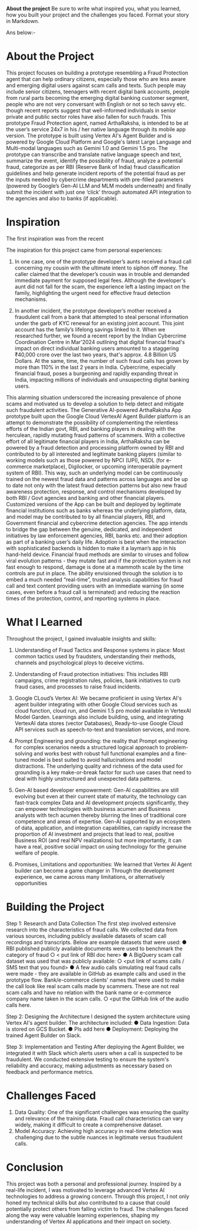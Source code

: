 
**About the project**
Be sure to write what inspired you, what you learned, how you built your project and the challenges you faced. Format your story in Markdown.

Ans below:-

# About the Project
This project focuses on building a prototype resembling a Fraud Protection agent that can help ordinary citizens, especially those who are less aware and emerging digital users against scam calls and texts. Such people may include senior citizens, teenagers with recent digital bank accounts, people from rural parts becoming the emerging digital banking customer segment, people who are not very conversant with English or not so tech savvy etc. though recent reports suggest that well-informed individuals in senior private and public sector roles have also fallen for such frauds. This prototype Fraud Protection agent, named ArthaRaksha, is intended to be at the user’s service 24x7 in his / her native language through its mobile app version. The prototype is built using Vertex AI's Agent Builder and is powered by Google Cloud Platform and Google's latest Large Language and Multi-modal languages such as Gemini 1.0 and Gemini 1.5 pro. The prototype can transcribe and translate native language speech and text, summarize the event, identify the possibility of fraud, analyze a potential fraud, categorize as per RBI (Reserve Bank of India) fraud classification guidelines and help generate incident reports of the potential fraud as per the inputs needed by cybercrime departments with pre-filled parameters (powered by Google’s Gen-AI LLM and MLM models underneath) and finally submit the incident with just one ‘click’ through automated API integration to the agencies and also to banks (if applicable). 

# Inspiration
The first inspiration was from the recent 

The inspiration for this project came from personal experiences: 
1.	In one case, one of the prototype developer’s aunts received a fraud call concerning my cousin with the ultimate intent to siphon off money. The caller claimed that the developer’s cousin was in trouble and demanded immediate payment for supposed legal fees. Although the developer's aunt did not fall for the scam, the experience left a lasting impact on the family, highlighting the urgent need for effective fraud detection mechanisms.
   
2.	In another incident, the prototype developer’s mother received a fraudulent call from a bank that attempted to steal personal information under the garb of KYC renewal for an existing joint account. This joint account has the family’s lifelong savings linked to it.
When we researched further, we found a recent report by the Indian Cybercrime Coordination Centre in Mar'2024 outlining that digital financial fraud's impact on direct individual banking users amounted to a staggering ₹40,000 crore over the last two years, that's approx. 4.8 Billion US Dollars. At the same, time, the number of such fraud calls has grown by more than 110% in the last 2 years in India. Cybercrime, especially financial fraud, poses a burgeoning and rapidly expanding threat in India, impacting millions of individuals and unsuspecting digital banking users.


This alarming situation underscored the increasing prevalence of phone scams and motivated us to develop a solution to help detect and mitigate such fraudulent activities. The Generative AI-powered ArthaRaksha App prototype built upon the Google Cloud VertexAI Agent Builder platform is an attempt to demonstrate the possibility of complementing the relentless efforts of the Indian govt, RBI, and banking players in dealing with the herculean, rapidly mutating fraud patterns of scammers. With a collective effort of all legitimate financial players in India, ArthaRaksha can be powered by a fraud detection and processing platform owned by RBI and contributed to by all interested and legitimate banking players (similar to working models such as those powered by NPCI (UPI), NSDL (for e-commerce marketplace), Digilocker, or upcoming interoperable payment system of RBI). This way, such an underlying model can be continuously trained on the newest fraud data and patterns across languages and be up to date not only with the latest fraud detection patterns but also new fraud awareness protection, response, and control mechanisms developed by both RBI / Govt agencies and banking and other financial players.
Customized versions of the App can be built and deployed by legitimate financial institutions such as banks whereas the underlying platform, data, and model may be contributed to by all financial players, RBI, and Government financial and cybercrime detection agencies. The app intends to bridge the gap between the genuine, dedicated, and independent initiatives by law enforcement agencies, RBI, banks etc. and their adoption as part of a banking user’s daily life. Adoption is best when the interaction with sophisticated backends is hidden to make it a layman’s app in his hand-held device.
Financial fraud methods are similar to viruses and follow viral evolution patterns - they mutate fast and if the protection system is not fast enough to respond, damage is done at a mammoth scale by the time controls are put in place. The ability envisioned through the solution is to embed a much needed “real-time”, trusted analysis capabilities for fraud call and text content providing users with an immediate warning (in some cases, even before a fraud call is terminated) and reducing the reaction times of the protection, control, and reporting systems in place.

# What I Learned
Throughout the project, I gained invaluable insights and skills:
1.	Understanding of Fraud Tactics and Response systems in place: Most common tactics used by fraudsters, understanding their methods, channels and psychological ploys to deceive victims.

2.	Understanding of Fraud protection initiatives: This includes RBI campaigns, crime registration rules, policies, bank initiatives to curb fraud cases, and processes to raise fraud incidents.

3.	Google CLoud’s Vertex AI: We became proficient in using Vertex AI's agent builder integrating with other Google Cloud services such as cloud function, cloud run, and Gemini 1.5 pro model available in VertexAI Model Garden. Learnings also include building, using, and integrating VertexAI data stores (vector Databases), Ready-to-use Google Cloud API services such as speech-to-text and translation services, and more.

4.	Prompt Engineering and grounding: the reality that Prompt engineering for complex scenarios needs a structured logical approach to problem-solving and works best with robust full functional examples and a fine-tuned model is best suited to avoid hallucinations and model distractions. The underlying quality and richness of the data used for grounding is a key make-or-break factor for such use cases that need to deal with highly unstructured and unexpected data patterns.

5.	Gen-AI based developer empowerment: Gen-AI capabilities are still evolving but even at their current state of maturity, the technology can fast-track complex Data and AI development projects significantly, they can empower technologies with business acumen and Business analysts with tech acumen thereby blurring the lines of traditional core competence and areas of expertise. Gen-AI supported by an ecosystem of data, application, and integration capabilities, can rapidly increase the proportion of AI investment and projects that lead to real, positive Business ROI  (and real NPV realizations) but more importantly, it can have a real, positive social impact on using technology for the genuine welfare of people.

6.	Promises, Limitations and opportunities: We learned that Vertex AI Agent builder can become a game changer in Through the development experience, we came across many limitations, or alternatively opportunities

# Building the Project
Step 1: Research and Data Collection
The first step involved extensive research into the characteristics of fraud calls. We collected data from various sources, including publicly available datasets of scam call recordings and transcripts. Below are example datasets that were used:
●	RBI published publicly available documents were used to benchmark the category of fraud
○	< put link of RBI doc here>
●	A BigQuery scam call dataset was used that was publicly available:
○	<put link of scams calls / SMS text that you found>
●	A few audio calls simulating real fraud calls were made - they are available in GitHub as example calls and used in the prototype flow. Bank/e-commerce clients' names that were used to make the call look like real scam calls made by scammers. These are not real scam calls and have no relation with the bank name or e-commerce company name taken in the scam calls.
○	<put the GitHub link of the audio calls here.
	
Step 2: Designing the Architecture
I designed the system architecture using Vertex AI's agent builder. The architecture included:
●	Data Ingestion: Data is stored on GCS Bucket.
●	Pls add here
●	Deployment: Deploying the trained Agent Builder on Slack.

Step 3: Implementation and Testing
After deploying the Agent Builder, we integrated it with Slack which alerts users when a call is suspected to be fraudulent. We conducted extensive testing to ensure the system's reliability and accuracy, making adjustments as necessary based on feedback and performance metrics.

# Challenges Faced
1.	Data Quality: One of the significant challenges was ensuring the quality and relevance of the training data. Fraud call characteristics can vary widely, making it difficult to create a comprehensive dataset.
2.	Model Accuracy: Achieving high accuracy in real-time detection was challenging due to the subtle nuances in legitimate versus fraudulent calls.

# Conclusion
This project was both a personal and professional journey. Inspired by a real-life incident, I was motivated to leverage advanced Vertex AI technologies to address a growing concern. Through this project, I not only honed my technical skills but also contributed to a cause that could potentially protect others from falling victim to fraud. The challenges faced along the way were valuable learning experiences, shaping my understanding of Vertex AI applications and their impact on society.


